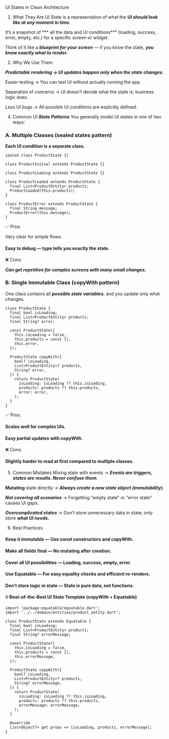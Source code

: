 UI States in Clean Architecture
1. What They Are
UI State is a representation of what the ***UI should look like at any moment in time.***

It’s a snapshot of *** all the data and UI conditions*** (loading, success, error, empty, etc.) for a specific screen or widget.

Think of it like a ***blueprint for your screen*** — if you know the state, ***you know exactly what to render.***

2. Why We Use Them

***Predictable rendering → UI updates happen only when the state changes.***

Easier testing → You can test UI without actually running the app.

Separation of concerns → UI doesn’t decide what the state is; business logic does.

Less UI bugs → All possible UI conditions are explicitly defined.


4. Common UI ***State Patterns***
You generally model UI states in one of two ways:

### A. Multiple Classes (sealed states pattern)
**Each UI condition is a separate class.**

```
sealed class ProductState {}

class ProductInitial extends ProductState {}

class ProductLoading extends ProductState {}

class ProductLoaded extends ProductState {
  final List<ProductEntity> products;
  ProductLoaded(this.products);
}

class ProductError extends ProductState {
  final String message;
  ProductError(this.message);
}

```
✅ Pros:

Very clear for simple flows.

#### Easy to debug — type tells you exactly the state.

❌ Cons:

***Can get repetitive for complex screens with many small changes.***

### B. Single Immutable Class (copyWith pattern)
One class contains all ***possible state variables***, and you update only what changes.

```
class ProductState {
  final bool isLoading;
  final List<ProductEntity> products;
  final String? error;

  const ProductState({
    this.isLoading = false,
    this.products = const [],
    this.error,
  });

  ProductState copyWith({
    bool? isLoading,
    List<ProductEntity>? products,
    String? error,
  }) {
    return ProductState(
      isLoading: isLoading ?? this.isLoading,
      products: products ?? this.products,
      error: error,
    );
  }
}

```
✅ Pros:

#### Scales well for complex UIs.

#### Easy partial updates with copyWith.

❌ Cons:

#### Slightly harder to read at first compared to multiple classes.

5. Common Mistakes
Mixing state with events → ***Events are triggers, states are results. Never confuse them.***

**Mutating** state directly → ***Always create a new state object (immutability).***

***Not covering all scenarios*** → Forgetting "empty state" or "error state" causes UI gaps.

***Overcomplicated states*** → Don’t store unnecessary data in state; only store ***what UI needs.***

6. Best Practices
#### Keep it immutable — Use const constructors and copyWith.

#### Make all fields final — No mutating after creation.

#### Cover all UI possibilities — Loading, success, empty, error.

#### Use Equatable — For easy equality checks and efficient re-renders.

#### Don’t store logic in state — State is pure data, not functions.

#### 💡 Best-of-the-Best UI State Template (copyWith + Equatable)

```
import 'package:equatable/equatable.dart';
import '../../domain/entities/product_entity.dart';

class ProductState extends Equatable {
  final bool isLoading;
  final List<ProductEntity> products;
  final String? errorMessage;

  const ProductState({
    this.isLoading = false,
    this.products = const [],
    this.errorMessage,
  });

  ProductState copyWith({
    bool? isLoading,
    List<ProductEntity>? products,
    String? errorMessage,
  }) {
    return ProductState(
      isLoading: isLoading ?? this.isLoading,
      products: products ?? this.products,
      errorMessage: errorMessage,
    );
  }

  @override
  List<Object?> get props => [isLoading, products, errorMessage];
}

```